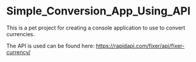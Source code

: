 # Simple_Conversion_App_Using_API

This is a pet project for creating a console application to use to convert currencies.

The API is used can be found here: https://rapidapi.com/fixer/api/fixer-currency/

